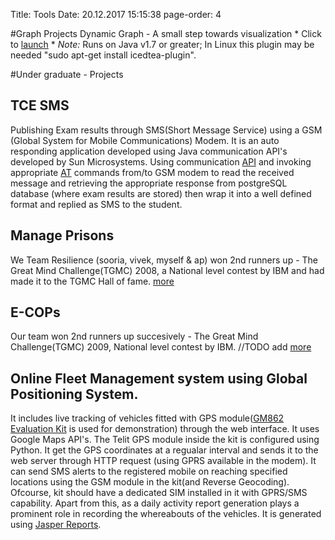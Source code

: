 Title: Tools
Date: 20.12.2017 15:15:38
page-order: 4
 
#Graph Projects
Dynamic Graph - A small step towards visualization
	* Click to [launch][1]
	* _Note:_ Runs on Java v1.7 or greater; In Linux this plugin may be needed "sudo apt-get install icedtea-plugin". 


#Under graduate - Projects 

## TCE SMS 
Publishing Exam results through SMS(Short Message Service) using a GSM 
(Global System for Mobile Communications) Modem. 
It is an auto responding application developed using Java communication API's developed by Sun Microsystems. 
Using communication [API][3] and invoking appropriate [AT][4] commands from/to GSM modem to read the received message 
and retrieving the appropriate response from postgreSQL database (where exam results are stored) 
then wrap it into a well defined format and replied as SMS to the student.

## Manage Prisons
We Team Resilience (sooria, vivek, myself & ap) won 2nd runners up - 
The Great Mind Challenge(TGMC) 2008, a National level contest by IBM 
and had made it to the TGMC Hall of fame. [more][2]

## E-COPs
Our team won 2nd runners up succesively - The Great Mind Challenge(TGMC) 2009, National level contest by IBM. //TODO add [more][2]

## Online Fleet Management system using Global Positioning System.
It includes live tracking of vehicles fitted with GPS module([GM862 Evaluation Kit][5] is used for demonstration) 
through the web interface. It uses Google Maps API's. 
The Telit GPS module inside the kit is configured using Python. 
It get the GPS coordinates at a regualar interval and sends it to the web server through HTTP request 
(using GPRS available in the modem). It can send SMS alerts to the registered mobile on reaching specified locations using the GSM module in the kit(and Reverse Geocoding). 
Ofcourse, kit should have a dedicated SIM installed in it with GPRS/SMS capability. 
Apart from this, as a daily activity report generation plays a prominent role in recording the whereabouts of the vehicles. 
It is generated using [Jasper Reports][6]. 

[1]: http://www.cse.iitm.ac.in/~mrprajesh/oldWebsite/java/dynamic_graph.jnlp
[2]: http://www-07.ibm.com/in/university/greatmind/tgmc_halloffame.html
[3]: http://www.cse.iitm.ac.in/~mrprajesh/oldWebsite/comm3.0_u1_linux.zip
[4]: https://en.wikipedia.org/wiki/Hayes_command_set
[5]: https://www.sparkfun.com/products/retired/280
[6]: https://en.wikipedia.org/wiki/JasperReports
